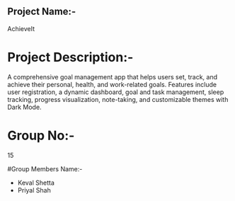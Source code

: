 ## Project Name:- 
AchieveIt

# Project Description:- 
A comprehensive goal management app that helps users set, track, and achieve their personal, health, and work-related goals. Features include user registration, a dynamic dashboard, goal and task management, sleep tracking, progress visualization, note-taking, and customizable themes with Dark Mode.

# Group No:- 
15

#Group Members Name:-
- Keval Shetta
- Priyal Shah


